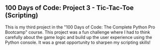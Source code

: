 ## 100 Days of Code: Project 3 - Tic-Tac-Toe (Scripting)
This is my third project in the "100 Days of Code: The Complete Python Pro Bootcamp" course. This project was a fun challenge where I had to think carefully about the game logic and build up the user experience using the Python console. It was a great opportunity to sharpen my scripting skills!
